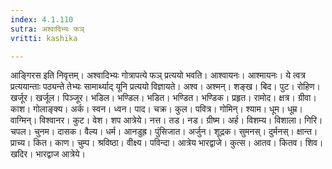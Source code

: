 ```yaml
---
index: 4.1.110
sutra: अश्वादिभ्यः फञ्
vritti: kashika

---
```

आङ्गिरस इति निवृत्तम्। अश्वादिभ्यः गोत्रापत्ये फञ् प्रत्ययो भवति। आश्वायनः। आश्मायनः। ये त्वत्र प्रत्ययान्ताः पठ्यन्ते तेभ्यः सामार्थ्याद् यूनि प्रत्ययो विज्ञायते। अश्व। अश्मन्। शङ्ख। बिद। पुट। रोहिण। खर्जूर। खर्जूल। पिञ्जूर। भडिल। भण्डिल। भडित। भण्डित। भण्डिक। प्रहृत। रामोद। क्षत्र। ग्रीवा। काश। गोलाङ्क्य। अर्क। स्वन। ध्वन। पाद। चक्र। कुल। पवित्र। गोमिन्। श्याम। धूम। धूम्र। वाग्मिन्। विश्वानर। कुट। वेश। शप आत्रेये। नत्त। तड। नड। ग्रीष्म। अर्ह। विशम्य। विशाला। गिरि। चपल। चुनम। दासक। वैल्य। धर्म। आनडुह्र। पुंसिजात। अर्जुन। शूद्रक। सुमनस्। दुर्मनस्। क्षान्त। प्राच्य। कित। काण। चुम्प। श्रविष्ठा। वीक्ष्य। पविन्दा। आत्रेय भारद्वाजे। कुत्स। आतव। कितव। शिव। खदिर। भारद्वाज आत्रेये।